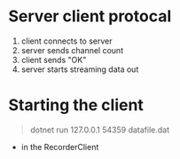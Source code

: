 # Server client protocal
1. client connects to server
2. server sends channel count
3. client sends "OK"
4. server starts streaming data out


# Starting the client
> dotnet run 127.0.0.1 54359 datafile.dat
- in the RecorderClient
